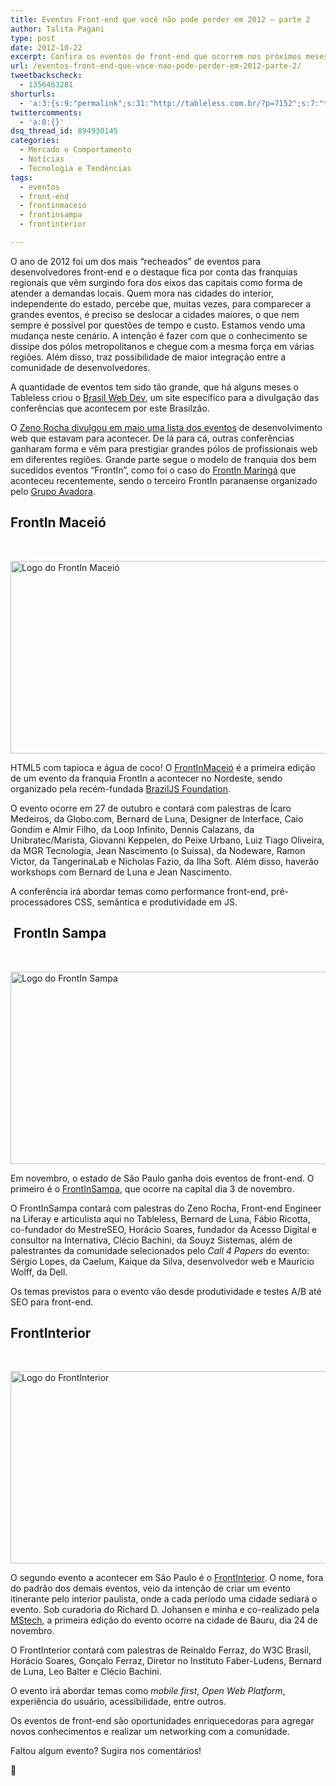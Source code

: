 ```yaml
---
title: Eventos Front-end que você não pode perder em 2012 – parte 2
author: Talita Pagani
type: post
date: 2012-10-22
excerpt: Confira os eventos de front-end que ocorrem nos próximos meses.
url: /eventos-front-end-que-voce-nao-pode-perder-em-2012-parte-2/
tweetbackscheck:
  - 1356463281
shorturls:
  - 'a:3:{s:9:"permalink";s:31:"http://tableless.com.br/?p=7152";s:7:"tinyurl";s:26:"http://tinyurl.com/96yaklz";s:4:"isgd";s:19:"http://is.gd/7y4Jhz";}'
twittercomments:
  - 'a:0:{}'
dsq_thread_id: 894930145
categories:
  - Mercado e Comportamento
  - Notícias
  - Tecnologia e Tendências
tags:
  - eventos
  - front-end
  - frontinmaceio
  - frontinsampa
  - frontinterior

---
```

O ano de 2012 foi um dos mais &#8220;recheados&#8221; de eventos para desenvolvedores front-end e o destaque fica por conta das franquias regionais que vêm surgindo fora dos eixos das capitais como forma de atender a demandas locais. Quem mora nas cidades do interior, independente do estado, percebe que, muitas vezes, para comparecer a grandes eventos, é preciso se deslocar a cidades maiores, o que nem sempre é possível por questões de tempo e custo. Estamos vendo uma mudança neste cenário. A intenção é fazer com que o conhecimento se dissipe dos pólos metropolitanos e chegue com a mesma força em várias regiões. Além disso, traz possibilidade de maior integração entre a comunidade de desenvolvedores.

A quantidade de eventos tem sido tão grande, que há alguns meses o Tableless criou o [Brasil Web Dev][1], um site específico para a divulgação das conferências que acontecem por este Brasilzão.

O [Zeno Rocha divulgou em maio uma lista dos eventos][2] de desenvolvimento web que estavam para acontecer. De lá para cá, outras conferências ganharam forma e vêm para prestigiar grandes pólos de profissionais web em diferentes regiões. Grande parte segue o modelo de franquia dos bem sucedidos eventos &#8220;FrontIn<Cidade>&#8221;, como foi o caso do [FrontIn Maringá][3] que aconteceu recentemente, sendo o terceiro FrontIn paranaense organizado pelo [Grupo Avadora][4].

## FrontIn Maceió

&nbsp;

[<img class="aligncenter size-full wp-image-7154" src="http://tableless.com.br/uploads/2012/10/1-frontinmaceio.jpg" alt="Logo do FrontIn Maceió" width="750" height="308" srcset="uploads/2012/10/1-frontinmaceio.jpg 750w, uploads/2012/10/1-frontinmaceio-300x123.jpg 300w" sizes="(max-width: 750px) 100vw, 750px" />][5]

HTML5 com tapioca e água de coco! O [FrontInMaceió][6] é a primeira edição de um evento da franquia FrontIn a acontecer no Nordeste, sendo organizado pela recém-fundada [BrazilJS Foundation][7].

O evento ocorre em 27 de outubro e contará com palestras de Ícaro Medeiros, da Globo.com, Bernard de Luna, Designer de Interface, Caio Gondim e Almir Filho, da Loop Infinito, Dennis Calazans, da Unibratec/Marista, Giovanni Keppelen, do Peixe Urbano, Luiz Tiago Oliveira, da MGR Tecnologia, Jean Nascimento (o Suissa), da Nodeware, Ramon Victor, da TangerinaLab e Nicholas Fazio, da Ilha Soft. Além disso, haverão workshops com Bernard de Luna e Jean Nascimento.

A conferência irá abordar temas como performance front-end, pré-processadores CSS, semântica e produtividade em JS.

##  FrontIn Sampa

&nbsp;

[<img class="aligncenter size-full wp-image-7162" src="http://tableless.com.br/uploads/2012/10/2-frontinsampa.jpg" alt="Logo do FrontIn Sampa" width="750" height="308" srcset="uploads/2012/10/2-frontinsampa.jpg 750w, uploads/2012/10/2-frontinsampa-300x123.jpg 300w" sizes="(max-width: 750px) 100vw, 750px" />][8]

Em novembro, o estado de São Paulo ganha dois eventos de front-end. O primeiro é o [FrontInSampa][9], que ocorre na capital dia 3 de novembro.

O FrontInSampa contará com palestras do Zeno Rocha, Front-end Engineer na Liferay e articulista aqui no Tableless, Bernard de Luna, Fábio Ricotta, co-fundador do MestreSEO, Horácio Soares, fundador da Acesso Digital e consultor na Internativa, Clécio Bachini, da Souyz Sistemas, além de palestrantes da comunidade selecionados pelo _Call 4 Papers_ do evento: Sérgio Lopes, da Caelum, Kaique da Silva, desenvolvedor web e Mauricio Wolff, da Dell.

Os temas previstos para o evento vão desde produtividade e testes A/B até SEO para front-end.

## FrontInterior

&nbsp;

[<img class="aligncenter size-full wp-image-7163" src="http://tableless.com.br/uploads/2012/10/3-frontinterior.jpg" alt="Logo do FrontInterior" width="750" height="308" srcset="uploads/2012/10/3-frontinterior.jpg 750w, uploads/2012/10/3-frontinterior-300x123.jpg 300w" sizes="(max-width: 750px) 100vw, 750px" />][10]

O segundo evento a acontecer em São Paulo é o [FrontInterior][10]. O nome, fora do padrão dos demais eventos, veio da intenção de criar um evento itinerante pelo interior paulista, onde a cada período uma cidade sediará o evento. Sob curadoria do Richard D. Johansen e minha e co-realizado pela [MStech][11], a primeira edição do evento ocorre na cidade de Bauru, dia 24 de novembro.

O FrontInterior contará com palestras de Reinaldo Ferraz, do W3C Brasil, Horácio Soares, Gonçalo Ferraz, Diretor no Instituto Faber-Ludens, Bernard de Luna, Leo Balter e Clécio Bachini.

O evento irá abordar temas como _mobile first_, _Open Web Platform_, experiência do usuário, acessibilidade, entre outros.

Os eventos de front-end são oportunidades enriquecedoras para agregar novos conhecimentos e realizar um networking com a comunidade.

Faltou algum evento? Sugira nos comentários!

🙂

 [1]: http://tableless.com.br/eventos/ "Brasil Web Dev"
 [2]: http://tableless.com.br/eventos-front-end-que-voce-nao-pode-perder-em-2012/ "Eventos Front-end que você não pode perder em 2012"
 [3]: http://frontinmaringa.com.br/ "FrontIn Maringá"
 [4]: http://www.avadora.com.br/ "Grupo Avadora"
 [5]: http://www.frontinmaceio.com.br "FrontIn Maceió"
 [6]: http://frontinmaceio.com.br/ "FrontIn Maceió"
 [7]: http://www.braziljs.org/ "BrazilJS Foundation"
 [8]: http://www.frontinsampa.com.br "FrontIn Sampa"
 [9]: http://www.frontinsampa.com.br/ "FrontIn Sampa"
 [10]: http://www.frontinterior.com.br "FrontInterior"
 [11]: http://www.mstech.com.br "MStech"